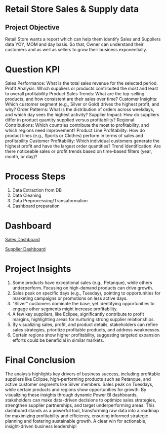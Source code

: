 # Retail Store Sales & Supply data
## Project Objective
Retail Store wants a report which can help them identify Sales and Suppliers data YOY, MOM and day basis. So that, Owner can understand their customers and as well as sellers to grow their business exponentially.

# Question KPI
Sales Performance: What is the total sales revenue for the selected period.
Profit Analysis: Which suppliers or products contributed the most and least to overall profitability
Product Sales Trends: What are the top-selling products, and how consistent are their sales over time?
Customer Insights: Which customer segment (e.g., Silver or Gold) drives the highest profit, and why?
Order Patterns: What is the distribution of orders across weekdays, and which day sees the highest activity?
Supplier Impact: How do suppliers differ in product quantity supplied versus profitability?
Regional Contributions: Which countries contribute the most to profitability, and which regions need improvement?
Product Line Profitability: How do product lines (e.g., Sports or Clothes) perform in terms of sales and profitability
Customer Profitability: Which individual customers generate the highest profit and have the largest order quantities?
Trend Identification: Are there noticeable sales or profit trends based on time-based filters (year, month, or day)?

# Process Steps
1. Data Extraction from DB
2. Data Cleaning
3. Data Preprocessing/Transaformation
4. Dashboard preparation

# Dashboard

<a href="https://github.com/GarvGupta104/PoweBI/blob/main/RetailStore_SalesDashboard_1.png"> Sales Dashboard </a>

<a href="https://github.com/GarvGupta104/PoweBI/blob/main/RetailStore_SuppliersDashboard_2.png"> Supplier Dashboard </a>

# Project Insights
1. Some products have exceptional sales (e.g., Petanque), while others underperform. Focusing on high-demand products can drive growth.
2. Sales peak on specific days (e.g., Tuesday), pointing to opportunities for marketing campaigns or promotions on less active days.
3. "Silver" customers dominate the base, yet identifying opportunities to engage other segments might increase profitability.
4. A few key suppliers, like Eclipse, significantly contribute to profit margins, highlighting areas for nurturing strong supplier relationships.
5. By visualizing sales, profit, and product details, stakeholders can refine sales strategies, prioritize profitable products, and address weaknesses.
6. Certain regions show higher profitability, suggesting targeted expansion efforts could be beneficial in similar markets.

# Final Conclusion
The analysis highlights key drivers of business success, including profitable suppliers like Eclipse, high-performing products such as Petanque, and active customer segments like Silver members. Sales peak on Tuesdays, while certain products and regions show opportunities for growth. By visualizing these insights through dynamic Power BI dashboards, stakeholders can make data-driven decisions to optimize sales strategies, strengthen supplier partnerships, and target underperforming areas. This dashboard stands as a powerful tool, transforming raw data into a roadmap for maximizing profitability and efficiency, ensuring informed strategic planning and fostering sustainable growth. A clear win for actionable, insight-driven business leadership!


